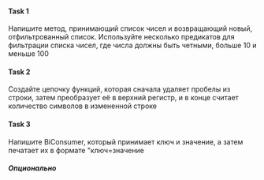 #### Task 1

Напишите метод, принимающий список чисел и возвращающий новый, отфильтрованный список.
Используйте несколько предикатов для фильтрации списка чисел, где числа должны быть четными, больше 10 и меньше 100

#### Task 2

Создайте цепочку функций, которая сначала удаляет пробелы из строки, затем преобразует её в верхний регистр, и в конце считает количество символов в измененной строке

#### Task 3 

Напишите BiConsumer, который принимает ключ и значение, а затем печатает их в формате "ключ=значение

##### *Опционально*








